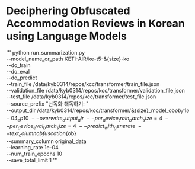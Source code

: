 # Deciphering Obfuscated Accommodation Reviews in Korean using Language Models

'''
python run_summarization.py \
    --model_name_or_path KETI-AIR/ke-t5-&{size}-ko \
    --do_train \
    --do_eval \
    --do_predict \
    --train_file /data/kyb0314/repos/kcc/transformer/train_file.json \
    --validation_file /data/kyb0314/repos/kcc/transformer/validation_file.json \
    --test_file /data/kyb0314/repos/kcc/transformer/test_file.json \
    --source_prefix "난독화 해독하기: " \
    --output_dir /data/kyb0314/repos/kcc/transformer/&{size}_model_ob${ob}_lr1e-04_ep10 \
    --overwrite_output_dir \
    --per_device_train_batch_size=4 \
    --per_device_eval_batch_size=4 \
    --predict_with_generate \
    --text_column obfuscation${ob} \
    --summary_column original_data \
    --learning_rate 1e-04 \
    --num_train_epochs 10 \
    --save_total_limit 1
'''

